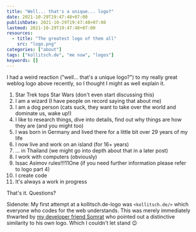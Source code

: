```yaml
---
title: "Well... that's a unique... logo?"
date: 2021-10-29T19:47:48+07:00
publishDate: 2021-10-29T19:47:48+07:00
lastmod: 2021-10-29T19:47:48+07:00
resources:
  - title: "The greatest logo of them all"
    src: "logo.png"
categories: ["about"]
tags: ["kollitsch.de", "me now", "logos"]
keywords: []
---
```


I had a weird reaction ("well... that's a unique logo?") to my really great weblog logo above recently, so I thought I might as well explain it. 

1) Star Trek tops Star Wars (don't even start discussing this)
2) I am a wizard (I have people on record saying that about me)
3) I am a dog person (cats suck, they want to take over the world and dominate us, wake up!)
4) I like to research things, dive into details, find out why things are how they are (and you might too)
5) I was born in Germany and lived there for a little bit over 29 years of my life
6) I now live and work on an island (for 16+ years)
7) ... in Thailand (we might go into depth about that in a later post)
8) I work with computers (obviously)
9) Issac Asimov rules!!!11One (if you need further information please refer to logo part 4)
10) I create code
11) It's always a work in progress

That's it. Questions?

Sidenote: My first attempt at a kollitsch.de-logo was `<kollitsch.de/>` which everyone who codes for the web understands. This was merely immediately thwarted by [my developer friend Somrat](https://somrat.netlify.app/) who pointed out a distinctive similarity to his own logo. Which I couldn't let stand :wink:
